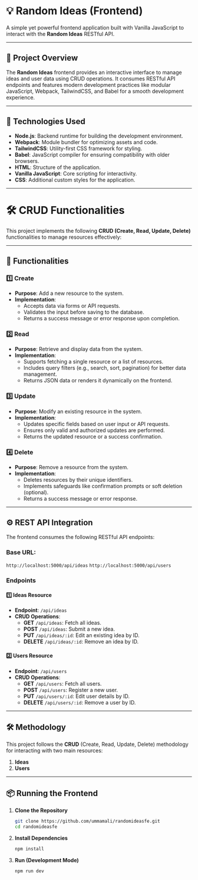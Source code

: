 # 💡 Random Ideas (Frontend)  
A simple yet powerful frontend application built with Vanilla JavaScript to interact with the **Random Ideas** RESTful API.  

---

## 📌 Project Overview  
The **Random Ideas** frontend provides an interactive interface to manage ideas and user data using CRUD operations. It consumes RESTful API endpoints and features modern development practices like modular JavaScript, Webpack, TailwindCSS, and Babel for a smooth development experience.

---

## 🔧 Technologies Used  
- **Node.js**: Backend runtime for building the development environment.  
- **Webpack**: Module bundler for optimizing assets and code.  
- **TailwindCSS**: Utility-first CSS framework for styling.  
- **Babel**: JavaScript compiler for ensuring compatibility with older browsers.  
- **HTML**: Structure of the application.  
- **Vanilla JavaScript**: Core scripting for interactivity.  
- **CSS**: Additional custom styles for the application.  

---
# 🛠️ CRUD Functionalities  

This project implements the following **CRUD (Create, Read, Update, Delete)** functionalities to manage resources effectively:

---

## 📌 Functionalities  

### 1️⃣ **Create**  
- **Purpose**: Add a new resource to the system.  
- **Implementation**:  
  - Accepts data via forms or API requests.  
  - Validates the input before saving to the database.  
  - Returns a success message or error response upon completion.  

### 2️⃣ **Read**  
- **Purpose**: Retrieve and display data from the system.  
- **Implementation**:  
  - Supports fetching a single resource or a list of resources.  
  - Includes query filters (e.g., search, sort, pagination) for better data management.  
  - Returns JSON data or renders it dynamically on the frontend.  

### 3️⃣ **Update**  
- **Purpose**: Modify an existing resource in the system.  
- **Implementation**:  
  - Updates specific fields based on user input or API requests.  
  - Ensures only valid and authorized updates are performed.  
  - Returns the updated resource or a success confirmation.  

### 4️⃣ **Delete**  
- **Purpose**: Remove a resource from the system.  
- **Implementation**:  
  - Deletes resources by their unique identifiers.  
  - Implements safeguards like confirmation prompts or soft deletion (optional).  
  - Returns a success message or error response.  

---

## ⚙️ REST API Integration  

The frontend consumes the following RESTful API endpoints:  

### **Base URL**:  
`http://localhost:5000/api/ideas`
`http://localhost:5000/api/users`

### **Endpoints**  

#### 1️⃣ **Ideas Resource**  
- **Endpoint**: `/api/ideas`  
- **CRUD Operations**:  
  - **GET** `/api/ideas`: Fetch all ideas.  
  - **POST** `/api/ideas`: Submit a new idea.  
  - **PUT** `/api/ideas/:id`: Edit an existing idea by ID.  
  - **DELETE** `/api/ideas/:id`: Remove an idea by ID.  

#### 2️⃣ **Users Resource**  
- **Endpoint**: `/api/users`  
- **CRUD Operations**:  
  - **GET** `/api/users`: Fetch all users.  
  - **POST** `/api/users`: Register a new user.  
  - **PUT** `/api/users/:id`: Edit user details by ID.  
  - **DELETE** `/api/users/:id`: Remove a user by ID.  

---

## 🛠️ Methodology  
This project follows the **CRUD** (Create, Read, Update, Delete) methodology for interacting with two main resources:  
1. **Ideas**  
2. **Users**  

---

## 📦 Running the Frontend  

1. **Clone the Repository**  
   ```bash
   git clone https://github.com/ummamali/randomideasfe.git
   cd randomideasfe
   
2. **Install Dependencies**  
   ```bash
   npm install
   
3. **Run (Development Mode)**  
   ```bash
   npm run dev
